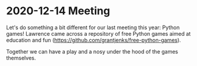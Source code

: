 # 2020-12-14 Meeting

Let's do something a bit different for our last meeting this year: Python games! 
Lawrence came across a repository of free Python games aimed at education and fun (https://github.com/grantjenks/free-python-games). 

Together we can have a play and a nosy under the hood of the games themselves.
